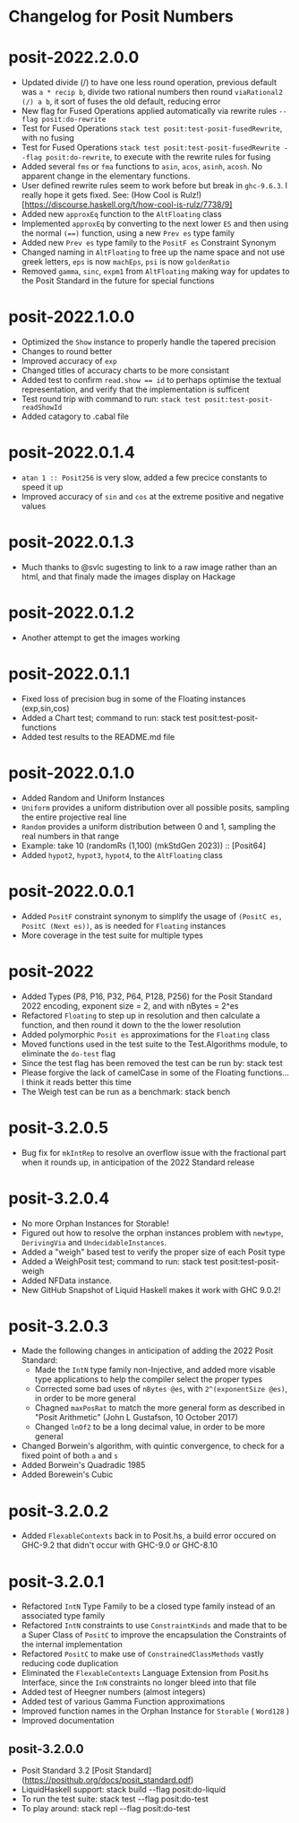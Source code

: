 # Changelog for Posit Numbers

# posit-2022.2.0.0

  * Updated divide (/) to have one less round operation, previous default was `a * recip b`, divide two rational numbers then round `viaRational2 (/) a b`, it sort of fuses the old default, reducing error
  * New flag for Fused Operations applied automatically via rewrite rules `--flag posit:do-rewrite`
  * Test for Fused Operations `stack test posit:test-posit-fusedRewrite`, with no fusing
  * Test for Fused Operations `stack test posit:test-posit-fusedRewrite --flag posit:do-rewrite`, to execute with the rewrite rules for fusing
  * Added several `fms` or `fma` functions to `asin`, `acos`, `asinh`, `acosh`. No apparent change in the elementary functions.
  * User defined rewrite rules seem to work before but break in `ghc-9.6.3`.  I really hope it gets fixed.  See: (How Cool is Rulz!)[https://discourse.haskell.org/t/how-cool-is-rulz/7738/9]
  * Added new `approxEq` function to the `AltFloating` class
  * Implemented `approxEq` by converting to the next lower `ES` and then using the normal `(==)` function, using a new `Prev es` type family
  * Added new `Prev es` type family to the `PositF es` Constraint Synonym
  * Changed naming in `AltFloating` to free up the name space and not use greek letters, `eps` is now `machEps`, `psi` is now `goldenRatio`
  * Removed `gamma`, `sinc`, `expm1` from `AltFloating` making way for updates to the Posit Standard in the future for special functions

# posit-2022.1.0.0

  * Optimized the `Show` instance to properly handle the tapered precision
  * Changes to round better
  * Improved accuracy of `exp`
  * Changed titles of accuracy charts to be more consistant
  * Added test to confirm `read.show == id` to perhaps optimise the textual representation, and verify that the implementation is sufficent
  * Test round trip with command to run: `stack test posit:test-posit-readShowId`
  * Added catagory to .cabal file

# posit-2022.0.1.4

  * `atan 1 :: Posit256` is very slow, added a few precice constants to speed it up
  * Improved accuracy of `sin` and `cos` at the extreme positive and negative values

# posit-2022.0.1.3

  * Much thanks to @svlc sugesting to link to a raw image rather than an html, and that finaly made the images display on Hackage

# posit-2022.0.1.2

  * Another attempt to get the images working

# posit-2022.0.1.1

  * Fixed loss of precision bug in some of the Floating instances (exp,sin,cos)
  * Added a Chart test; command to run: stack test posit:test-posit-functions
  * Added test results to the README.md file

# posit-2022.0.1.0

  * Added Random and Uniform Instances
  * `Uniform` provides a uniform distribution over all possible posits, sampling the entire projective real line
  * `Random` provides a uniform distribution between 0 and 1, sampling the real numbers in that range
  * Example: take 10 (randomRs (1,100) (mkStdGen 2023)) :: [Posit64]
  * Added `hypot2`, `hypot3`, `hypot4`, to the `AltFloating` class

# posit-2022.0.0.1

  * Added `PositF` constraint synonym to simplify the usage of `(PositC es, PositC (Next es))`, as is needed for `Floating` instances
  * More coverage in the test suite for multiple types

# posit-2022

  * Added Types (P8, P16, P32, P64, P128, P256) for the Posit Standard 2022 encoding, exponent size = 2, and with nBytes = 2^es
  * Refactored `Floating` to step up in resolution and then calculate a function, and then round it down to the the lower resolution
  * Added polymorphic `Posit es` approximations for the `Floating` class
  * Moved functions used in the test suite to the Test.Algorithms module, to eliminate the `do-test` flag
  * Since the test flag has been removed the test can be run by: stack test
  * Please forgive the lack of camelCase in some of the Floating functions... I think it reads better this time
  * The Weigh test can be run as a benchmark: stack bench

# posit-3.2.0.5

  * Bug fix for `mkIntRep` to resolve an overflow issue with the fractional part when it rounds up, in anticipation of the 2022 Standard release

# posit-3.2.0.4

  * No more Orphan Instances for Storable!
  * Figured out how to resolve the orphan instances problem with `newtype`, `DerivingVia` and `UndecidableInstances`.
  * Added a "weigh" based test to verify the proper size of each Posit type
  * Added a WeighPosit test; command to run: stack test posit:test-posit-weigh
  * Added NFData instance.
  * New GitHub Snapshot of Liquid Haskell makes it work with GHC 9.0.2!

# posit-3.2.0.3

  * Made the following changes in anticipation of adding the 2022 Posit Standard:
      * Made the `IntN` type family non-Injective, and added more visable type applications to help the compiler select the proper types
      * Corrected some bad uses of `nBytes @es`, with `2^(exponentSize @es)`, in order to be more general
      * Chagned `maxPosRat` to match the more general form as described in "Posit Arithmetic" (John L Gustafson, 10 October 2017)
      * Changed `lnOf2` to be a long decimal value, in order to be more general
  * Changed Borwein's algorithm, with quintic convergence, to check for a fixed point of both `a` and `s`
  * Added Borwein's Quadradic 1985
  * Added Borewein's Cubic

# posit-3.2.0.2

  * Added `FlexableContexts` back in to Posit.hs, a build error occured on GHC-9.2 that didn't occur with GHC-9.0 or GHC-8.10

# posit-3.2.0.1

  * Refactored `IntN` Type Family to be a closed type family instead of an associated type family
  * Refactored `IntN` constraints to use `ConstraintKinds` and made that to be a Super Class of `PositC` to improve the encapsulation the Constraints of the internal implementation
  * Refactored `PositC` to make use of `ConstrainedClassMethods` vastly reducing code duplication
  * Eliminated the `FlexableContexts` Language Extension from Posit.hs Interface, since the `InN` constraints no longer bleed into that file
  * Added test of Heegner numbers (almost integers)
  * Added test of various Gamma Function approximations
  * Improved function names in the Orphan Instance for `Storable` ( `Word128` )
  * Improved documentation

## posit-3.2.0.0

  * Posit Standard 3.2 [Posit Standard] (https://posithub.org/docs/posit_standard.pdf)
  * LiquidHaskell support: stack build --flag posit:do-liquid
  * To run the test suite: stack test --flag posit:do-test
  * To play around: stack repl --flag posit:do-test

